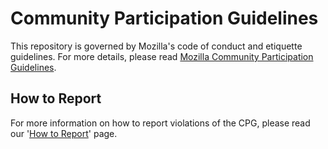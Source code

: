 # Community Participation Guidelines

This repository is governed by Mozilla's code of conduct and etiquette guidelines. 
For more details, please read
[Mozilla Community Participation Guidelines](https://www.mozilla.org/about/governance/policies/participation/). 

## How to Report

For more information on how to report violations of the CPG, please read our '[How to Report](https://www.mozilla.org/en-US/about/governance/policies/participation/reporting/)' page.
